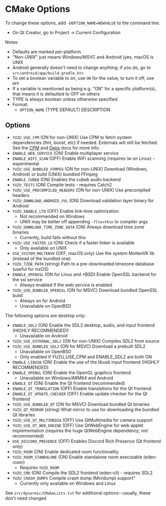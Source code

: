 # CMake Options

To change these options, add `-DOPTION_NAME=NEWVALUE` to the command line.

- On Qt Creator, go to Project -> Current Configuration

Notes:
- Defaults are marked per-platform.
- "Non-UNIX" just means Windows/MSVC and Android (yes, macOS is UNIX
- Android generally doesn't need to change anything; if you do, go to `src/android/app/build.gradle.kts`
- To set a boolean variable to on, use `ON` for the value; to turn it off, use `OFF`
- If a variable is mentioned as being e.g. "ON" for a specific platform(s), that means it is defaulted to OFF on others
- TYPE is always boolean unless otherwise specified
- Format:
  * `OPTION_NAME` (TYPE DEFAULT) DESCRIPTION

## Options

- `YUZU_USE_CPM` (ON for non-UNIX) Use CPM to fetch system dependencies (fmt, boost, etc) if needed. Externals will still be fetched. See the [CPM](CPM.md) and [Deps](Deps.md) docs for more info.
- `ENABLE_WEB_SERVICE` (ON) Enable multiplayer service
- `ENABLE_WIFI_SCAN` (OFF) Enable WiFi scanning (requires iw on Linux) - experimental
- `YUZU_USE_BUNDLED_FFMPEG` (ON for non-UNIX) Download (Windows, Android) or build (UNIX) bundled FFmpeg
- `ENABLE_CUBEB` (ON) Enables the cubeb audio backend
- `YUZU_TESTS` (ON) Compile tests - requires Catch2
- `YUZU_USE_PRECOMPILED_HEADERS` (ON for non-UNIX) Use precompiled headers
- `YUZU_DOWNLOAD_ANDROID_VVL` (ON) Download validation layer binary for Android
- `YUZU_ENABLE_LTO` (OFF) Enable link-time optimization
  * Not recommended on Windows
  * UNIX may be better off appending `-flto=thin` to compiler args
- `YUZU_DOWNLOAD_TIME_ZONE_DATA` (ON) Always download time zone binaries
  * Currently, build fails without this
- `YUZU_USE_FASTER_LD` (ON) Check if a faster linker is available
  * Only available on UNIX
- `USE_SYSTEM_MOLTENVK` (OFF, macOS only) Use the system MoltenVK lib (instead of the bundled one)
- `YUZU_TZDB_PATH` (string) Path to a pre-downloaded timezone database (useful for nixOS)
- `ENABLE_OPENSSL` (ON for Linux and *BSD) Enable OpenSSL backend for the ssl service
  * Always enabled if the web service is enabled
- `YUZU_USE_BUNDLED_OPENSSL` (ON for MSVC) Download bundled OpenSSL build
  * Always on for Android
  * Unavailable on OpenBSD

The following options are desktop only:
- `ENABLE_SDL2` (ON) Enable the SDL2 desktop, audio, and input frontend (HIGHLY RECOMMENDED!)
  * Unavailable on Android
- `YUZU_USE_EXTERNAL_SDL2` (ON for non-UNIX) Compiles SDL2 from source
- `YUZU_USE_BUNDLED_SDL2` (ON for MSVC) Download a prebuilt SDL2
  * Unavailable on OpenBSD
  * Only enabled if YUZU_USE_CPM and ENABLE_SDL2 are both ON
- `ENABLE_LIBUSB` (ON) Enable the use of the libusb input frontend (HIGHLY RECOMMENDED)
- `ENABLE_OPENGL` (ON) Enable the OpenGL graphics frontend
  * Unavailable on Windows/ARM64 and Android
- `ENABLE_QT` (ON) Enable the Qt frontend (recommended)
- `ENABLE_QT_TRANSLATION` (OFF) Enable translations for the Qt frontend
- `ENABLE_QT_UPDATE_CHECKER` (OFF) Enable update checker for the Qt frontend
- `YUZU_USE_BUNDLED_QT` (ON for MSVC) Download bundled Qt binaries
- `YUZU_QT_MIRROR` (string) What mirror to use for downloading the bundled Qt libraries
- `YUZU_USE_QT_MULTIMEDIA` (OFF) Use QtMultimedia for camera support
- `YUZU_USE_QT_WEB_ENGINE` (OFF) Use QtWebEngine for web applet implementation (requires the huge QtWebEngine dependency; not recommended)
- `USE_DISCORD_PRESENCE` (OFF) Enables Discord Rich Presence (Qt frontend only)
- `YUZU_ROOM` (ON) Enable dedicated room functionality
- `YUZU_ROOM_STANDALONE` (ON) Enable standalone room executable (eden-room)
  * Requires `YUZU_ROOM`
- `YUZU_CMD` (ON) Compile the SDL2 frontend (eden-cli) - requires SDL2
- `YUZU_CRASH_DUMPS` Compile crash dump (Minidump) support"
  * Currently only available on Windows and Linux

See `src/dynarmic/CMakeLists.txt` for additional options--usually, these don't need changed